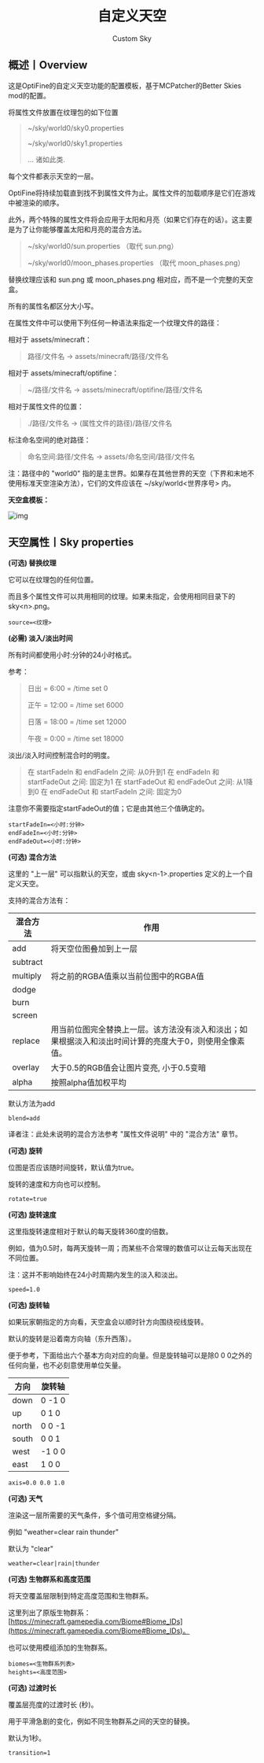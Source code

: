 <center><h1>自定义天空</h1><p>Custom Sky</p></center>

## 概述丨Overview

这是OptiFine的自定义天空功能的配置模板，基于MCPatcher的Better Skies mod的配置。

将属性文件放置在纹理包的如下位置

> ~/sky/world0/sky0.properties
>
> ~/sky/world0/sky1.properties
>
> ... 诸如此类.

每个文件都表示天空的一层。

OptiFine将持续加载直到找不到属性文件为止。属性文件的加载顺序是它们在游戏中被渲染的顺序。

此外，两个特殊的属性文件将会应用于太阳和月亮（如果它们存在的话）。这主要是为了让你能够覆盖太阳和月亮的混合方法。

> ~/sky/world0/sun.properties （取代 sun.png）
>
> ~/sky/world0/moon_phases.properties （取代 moon_phases.png）

替换纹理应该和 sun.png 或 moon_phases.png 相对应，而不是一个完整的天空盒。

所有的属性名都区分大小写。

在属性文件中可以使用下列任何一种语法来指定一个纹理文件的路径：

相对于 assets/minecraft：

> 路径/文件名 -> assets/minecraft/路径/文件名

相对于 assets/minecraft/optifine：

> ~/路径/文件名 -> assets/minecraft/optifine/路径/文件名

相对于属性文件的位置：

> ./路径/文件名 -> (属性文件的路径)/路径/文件名

标注命名空间的绝对路径：

> 命名空间:路径/文件名 -> assets/命名空间/路径/文件名

注：路径中的 "world0" 指的是主世界。如果存在其他世界的天空（下界和末地不使用标准天空渲染方法），它们的文件应该在 ~/sky/world<世界序号> 内。

**天空盒模板：**

![img](https://attachment.mcbbs.net/forum/201911/24/184017bjsvkszkiit0ate9.png)



## 天空属性丨Sky properties

**(可选) 替换纹理**

它可以在纹理包的任何位置。

而且多个属性文件可以共用相同的纹理。如果未指定，会使用相同目录下的 sky\<n>.png。

```properties
source=<纹理>
```



**(必需) 淡入/淡出时间**

所有时间都使用小时:分钟的24小时格式。

参考：

> 日出   = 6:00 = /time set 0
>
> 正午   = 12:00 = /time set 6000
>
> 日落   = 18:00 = /time set 12000
>
> 午夜   = 0:00 = /time set 18000

淡出/淡入时间控制混合时的明度。

> 在 startFadeIn 和 endFadeIn 之间:  从0升到1
> 在 endFadeIn 和 startFadeOut 之间: 固定为1
> 在 startFadeOut 和 endFadeOut 之间: 从1降到0
> 在 endFadeOut 和 startFadeIn 之间: 固定为0

注意你不需要指定startFadeOut的值；它是由其他三个值确定的。

```properties
startFadeIn=<小时:分钟>
endFadeIn=<小时:分钟>
endFadeOut=<小时:分钟>
```



**(可选) 混合方法**

这里的 "上一层" 可以指默认的天空，或由 sky\<n-1>.properties 定义的上一个自定义天空。

支持的混合方法有：

| 混合方法 | 作用                                                         |
| -------- | ------------------------------------------------------------ |
| add      | 将天空位图叠加到上一层                                       |
| subtract |                                                              |
| multiply | 将之前的RGBA值乘以当前位图中的RGBA值                         |
| dodge    |                                                              |
| burn     |                                                              |
| screen   |                                                              |
| replace  | 用当前位图完全替换上一层。该方法没有淡入和淡出；如果根据淡入和淡出时间计算的亮度大于0，则使用全像素值。 |
| overlay  | 大于0.5的RGB值会让图片变亮, 小于0.5变暗                      |
| alpha    | 按照alpha值加权平均                                          |

默认方法为add

```properties
blend=add
```

译者注：此处未说明的混合方法参考 "属性文件说明" 中的 "混合方法" 章节。



**(可选) 旋转**

位图是否应该随时间旋转，默认值为true。

旋转的速度和方向也可以控制。

```properties
rotate=true
```



**(可选) 旋转速度**

这里指旋转速度相对于默认的每天旋转360度的倍数。

例如，值为0.5时，每两天旋转一周；而某些不合常理的数值可以让云每天出现在不同位置。

注：这并不影响始终在24小时周期内发生的淡入和淡出。

```properties
speed=1.0
```



**(可选) 旋转轴**

如果玩家朝指定的方向看，天空盒会以顺时针方向围绕视线旋转。

默认的旋转是沿着南方向轴（东升西落）。

便于参考，下面给出六个基本方向对应的向量。但是旋转轴可以是除0 0 0之外的任何向量，也不必刻意使用单位矢量。

| 方向  | 旋转轴 |
| ----- | ------ |
| down  | 0 -1 0 |
| up    | 0 1 0  |
| north | 0 0 -1 |
| south | 0 0 1  |
| west  | -1 0 0 |
| east  | 1 0 0  |

```properties
axis=0.0 0.0 1.0
```



**(可选) 天气**

渲染这一层所需要的天气条件，多个值可用空格键分隔。

例如 "weather=clear rain thunder"

默认为 "clear"

```properties
weather=clear|rain|thunder
```



**(可选) 生物群系和高度范围**

将天空覆盖层限制到特定高度范围和生物群系。

这里列出了原版生物群系：[https://minecraft.gamepedia.com/Biome#Biome_IDs](https://minecraft.gamepedia.com/Biome#Biome_IDs)。

也可以使用模组添加的生物群系。

```properties
biomes=<生物群系列表>
heights=<高度范围>
```



**(可选) 过渡时长**

覆盖层亮度的过渡时长 (秒)。

用于平滑急剧的变化，例如不同生物群系之间的天空的替换。

默认为1秒。

```properties
transition=1
```




